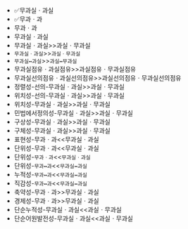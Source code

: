 - ✅무과실ㆍ과실
- ✅무과ㆍ과
- 무과ㆍ과
- 무과실ㆍ과실
- 무과실ㆍ과실>>과실ㆍ무과실
- `무과실ㆍ과실`>>`과실ㆍ무과실`
- `무과실↔️과실`>>`과실↔️무과실`
- 무과실점유ㆍ과실점유>>과실점유ㆍ무과실점유
- 무과실선의점유ㆍ과실선의점유>>과실선의점유ㆍ무과실선의점유
- 정렬성-선의-무과실ㆍ과실>>과실ㆍ무과실
- 위치성-선의-무과실ㆍ과실>>과실ㆍ무과실
- 위치성-무과실ㆍ과실>>과실ㆍ무과실
- 민법에서정의성-무과실ㆍ과실>>과실ㆍ무과실
- 구상성-무과실ㆍ과실>>과실ㆍ무과실
- 구체성-무과실ㆍ과실>>과실ㆍ무과실
- 표현성-무과ㆍ과<<무과실ㆍ과실
- 단위성-무과ㆍ과<<무과실ㆍ과실
- 단위성-`무과ㆍ과`<<`무과실ㆍ과실`
- 단위성-`무과↔️과`<<`무과실↔️과실`
- 누적성-`무과↔️과`<<`무과실↔️과실`
- 직감성-`무과↔️과`<<`무과실↔️과실`
- 축약성-무과ㆍ과>>무과실ㆍ과실
- 경제성-무과ㆍ과>>무과실ㆍ과실
- 단순누적성-무과실ㆍ과실<<과실ㆍ무과실
- 단순어원발전성-무과실ㆍ과실<<과실ㆍ무과실